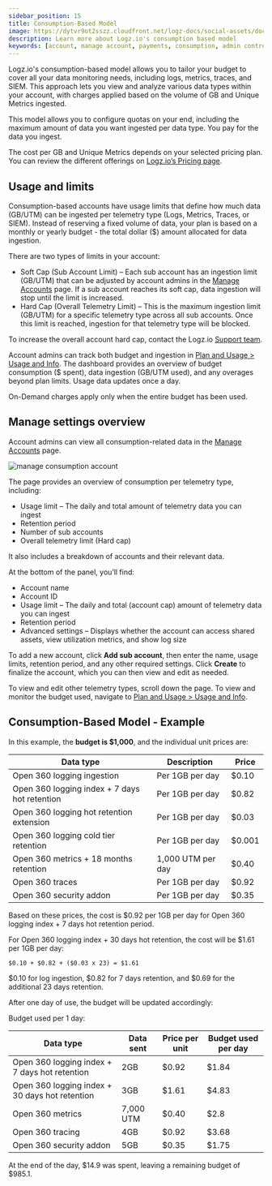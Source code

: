 ```yaml
---
sidebar_position: 15
title: Consumption-Based Model
image: https://dytvr9ot2sszz.cloudfront.net/logz-docs/social-assets/docs-social.jpg
description: Learn more about Logz.io's consumption based model
keywords: [account, manage account, payments, consumption, admin controls, admin, access control]
---
```



Logz.io's consumption-based model allows you to tailor your budget to cover all your data monitoring needs, including logs, metrics, traces, and SIEM. This approach lets you view and analyze various data types within your account, with charges applied based on the volume of GB and Unique Metrics ingested.

This model allows you to configure quotas on your end, including the maximum amount of data you want ingested per data type. You pay for the data you ingest.

The cost per GB and Unique Metrics depends on your selected pricing plan. You can review the different offerings on [Logz.io’s Pricing page](https://logz.io).

<h2 id="usage">Usage and limits</h2>

Consumption-based accounts have usage limits that define how much data (GB/UTM) can be ingested per telemetry type (Logs, Metrics, Traces, or SIEM). Instead of reserving a fixed volume of data, your plan is based on a monthly or yearly budget - the total dollar ($) amount allocated for data ingestion.

There are two types of limits in your account:

* Soft Cap (Sub Account Limit) – Each sub account has an ingestion limit (GB/UTM) that can be adjusted by account admins in the [Manage Accounts](https://app.logz.io/#/dashboard/settings/manage-accounts) page. If a sub account reaches its soft cap, data ingestion will stop until the limit is increased.
* Hard Cap (Overall Telemetry Limit) – This is the maximum ingestion limit (GB/UTM) for a specific telemetry type across all sub accounts. Once this limit is reached, ingestion for that telemetry type will be blocked.

To increase the overall account hard cap, contact the Logz.io [Support team](mailto:help@logz.io).

Account admins can track both budget and ingestion in [Plan and Usage > Usage and Info](https://app.logz.io/#/dashboard/settings/plan-and-billing/usage). The dashboard provides an overview of budget consumption ($ spent), data ingestion (GB/UTM used), and any overages beyond plan limits. Usage data updates once a day.

On-Demand charges apply only when the entire budget has been used.


<h2 id="usage">Manage settings overview</h2>

Account admins can view all consumption-related data in the [Manage Accounts](https://app.logz.io/#/dashboard/settings/manage-accounts) page.

![manage consumption account](https://dytvr9ot2sszz.cloudfront.net/logz-docs/consumption/consumption-account-management.png)

The page provides an overview of consumption per telemetry type, including:

* Usage limit – The daily and total amount of telemetry data you can ingest
* Retention period
* Number of sub accounts
* Overall telemetry limit (Hard cap)

It also includes a breakdown of accounts and their relevant data.

At the bottom of the panel, you’ll find:

* Account name
* Account ID
* Usage limit – The daily and total (account cap) amount of telemetry data you can ingest
* Retention period
* Advanced settings – Displays whether the account can access shared assets, view utilization metrics, and show log size

To add a new account, click **Add sub account**, then enter the name, usage limits, retention period, and any other required settings. Click **Create** to finalize the account, which you can then view and edit as needed.

To view and edit other telemetry types, scroll down the page. To view and monitor the budget used, navigate to [Plan and Usage > Usage and Info](https://app.logz.io/#/dashboard/settings/plan-and-billing/usage).


<!-- ![Consumption manage account](https://dytvr9ot2sszz.cloudfront.net/logz-docs/consumption/consumption-manage-accounts.png) 

At the top of the page, you'll find a graph displaying your current usage alongside key details:

* Total budget consumption breakdown
* Estimated daily maximum cost if usage reaches the limit
* Contract start and end dates

The second half of the page includes a table that provides an overview of all accounts, including:

* Account name
* Account ID
* Telemetry data type
* Usage limit – The maximum amount of telemetry data you can ingest
* Unit price (per GB/UTM)
* Daily max price – The highest possible charge if usage reaches the limit
* Retention period
* Advanced settings – Indicates whether the account can access shared assets, have account utilization metrics, and display log size

To create a new account, click **Create New Account**, then select the telemetry type, name, usage limit, retention, and any other required settings.

To edit an account, click the **⋮** menu next to it. You can modify all settings except the telemetry type. -->


<h2 id="example"> Consumption-Based Model - Example </h2>

In this example, the **budget is $1,000**, and the individual unit prices are:


|Data type                                      | Description       | Price |
|-----------------------------------------------|-------------------|-------|
| Open 360 logging ingestion                    | Per 1GB per day   | $0.10 |
| Open 360 logging index + 7 days hot retention | Per 1GB per day   | $0.82 |
| Open 360 logging hot retention extension      | Per 1GB per day   | $0.03 |
| Open 360 logging cold tier retention          | Per 1GB per day   | $0.001 |
| Open 360 metrics + 18 months retention        | 1,000 UTM per day | $0.40 |
| Open 360 traces                               | Per 1GB per day   | $0.92 |
| Open 360 security addon                       | Per 1GB per day   | $0.35 |

Based on these prices, the cost is $0.92 per 1GB per day for Open 360 logging index + 7 days hot retention period.

For Open 360 logging index + 30 days hot retention, the cost will be $1.61 per 1GB per day:

`$0.10 + $0.82 + ($0.03 x 23) = $1.61`

$0.10 for log ingestion, $0.82 for 7 days retention, and $0.69 for the additional 23 days retention.

After one day of use, the budget will be updated accordingly:

Budget used per 1 day:

|Data type                                        | Data sent      | Price per unit | Budget used per day |
|-------------------------------------------------|----------------|----------------|---------------------|
| Open 360 logging index + 7 days hot retention   | 2GB            | $0.92          | $1.84               |
| Open 360 logging index + 30 days hot retention  | 3GB            | $1.61          | $4.83               |
| Open 360 metrics                                | 7,000 UTM      | $0.40          | $2.8                |
| Open 360 tracing                                | 4GB            | $0.92          | $3.68               |
| Open 360 security addon                         | 5GB            | $0.35          | $1.75               | 

At the end of the day, $14.9 was spent, leaving a remaining budget of $985.1.
